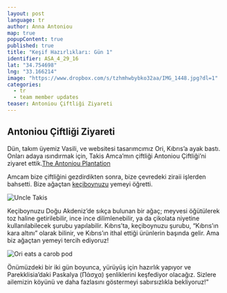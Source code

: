 ```yaml
---
layout: post
language: tr
author: Anna Antoniou
map: true
popupContent: true
published: true
title: "Keşif Hazırlıkları: Gün 1"
identifier: ASA_4_29_16
lat: "34.754698"
lng: "33.166214"
image: "https://www.dropbox.com/s/tzhmhwbybko32aa/IMG_1448.jpg?dl=1"
categories: 
  - tr
  - team member updates
teaser: Antoniou Çiftliği Ziyareti
---
```

## Antoniou Çiftliği Ziyareti

Dün, takım üyemiz Vasili, ve websitesi tasarımcımız Ori, Kıbrıs’a ayak bastı. Onları adaya ısındırmak için, Takis Amca’mın çiftliği Antoniou Çiftliği’ni ziyaret ettik.[The Antoniou Plantation](http://antoniouplantations.com/)

Amcam bize çiftliğini gezdirdikten sonra, bize çevredeki ziraii işlerden bahsetti. Bize ağaçtan [keçiboynuzu](https://en.wikipedia.org/wiki/Ceratonia_siliqua) yemeyi öğretti.

![Uncle Takis](https://www.dropbox.com/s/tzhmhwbybko32aa/IMG_1448.jpg?dl=1)

Keçiboynuzu Doğu Akdeniz’de sıkça bulunan bir ağaç; meyvesi öğütülerek toz haline getirilebilir, ince ince dilimlenebilir, ya da çikolata niyetine kullanılabilecek şurubu yapılabilir. Kıbrıs’ta, keçiboynuzu şurubu, “Kıbrıs’ın kara altını” olarak bilinir, ve Kıbrıs’ın ithal ettiği ürünlerin başında gelir. Ama biz ağaçtan yemeyi tercih ediyoruz!

![Ori eats a carob pod](https://www.dropbox.com/s/ljonx20hxi9nf7a/Ori.jpg?dl=1)

Önümüzdeki bir iki gün boyunca, yürüyüş için hazırlık yapıyor ve Parekklisia’daki Paskalya (Πάσχα) şenliklerini keşfediyor olacağız. Sizlere ailemizin köyünü ve daha fazlasını göstermeyi sabırsızlıkla bekliyoruz!”
